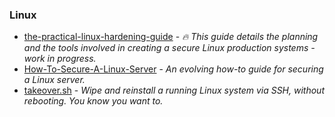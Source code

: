 ### Linux

- [the-practical-linux-hardening-guide](https://github.com/trimstray/the-practical-linux-hardening-guide/) - _🔥 This guide details the planning and the tools involved in creating a secure Linux production systems - work in progress._
- [How-To-Secure-A-Linux-Server](https://github.com/imthenachoman/How-To-Secure-A-Linux-Server) - _An evolving how-to guide for securing a Linux server._
- [takeover.sh](https://github.com/marcan/takeover.sh) - _Wipe and reinstall a running Linux system via SSH, without rebooting. You know you want to._
